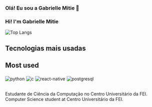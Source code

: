 ### Olá! Eu sou a Gabrielle Mitie 🍄  

### Hi! I'm Gabrielle Mitie 

![Top Langs](https://github-readme-stats.vercel.app/api/top-langs/?username=gabriellemitie&layout=compact)


## Tecnologias mais usadas  
## Most used


<div style="display: flex; flex-wrap: wrap;">
<img align="center" style="margin-right:5px;margin-top: 5px" alt="python" src="https://img.shields.io/badge/Python-3776AB?style=for-the-badge&logo=python&logoColor=white"/>

<img align="center" style="margin-right:5px;margin-top: 5px" alt="c" src="https://img.shields.io/badge/C-00599C?style=for-the-badge&logo=c&logoColor=white"/>

<img align="center" style="margin-right:5px;margin-top: 5px" alt="react-native" src="https://img.shields.io/badge/React_Native-20232A?style=for-the-badge&logo=react&logoColor=61DAFB"/>

<img align="center" style="margin-right:5px;margin-top: 5px" alt="postgresql" src="https://img.shields.io/badge/PostgreSQL-316192?style=for-the-badge&logo=postgresql&logoColor=white"/>


</div>

</div><br/>


Estudante de Ciência da Computação no Centro Universitário da FEI.  
Computer Science student at Centro Universitário da FEI.





